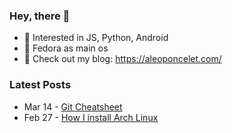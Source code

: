 ### Hey, there 👋

- 🔭 Interested in JS,  Python, Android 
- 🐧 Fedora as main os
- 🔖 Check out my blog: https://aleoponcelet.com/

### Latest Posts
<!-- feed start -->

- Mar 14 - [Git Cheatsheet](https://aleoponcelet.com/posts/git_cheatsheet/)
- Feb 27 - [How I install Arch Linux](https://aleoponcelet.com/posts/linux_installation_guide/)

<!-- feed end -->
